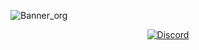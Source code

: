 ![Banner_org](https://github.com/OGSR/.github/assets/16670637/a408dd16-b713-4e25-aacd-71603edc2c89)
<p align="center">
  <a href="https://discord.gg/Q6QDxbNcfR"><img src="https://img.shields.io/discord/508530704674455562.svg?style=for-the-badge&label=DISCORD&logo=discord&logoColor=ffffff&color=7389D8&labelColor=6A7EC2)" alt="Discord"></a>
